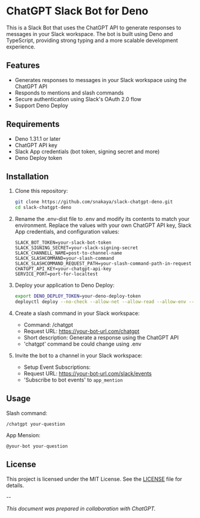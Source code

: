 # ChatGPT Slack Bot for Deno

This is a Slack Bot that uses the ChatGPT API to generate responses to messages in your Slack workspace. The bot is built using Deno and TypeScript, providing strong typing and a more scalable development experience.

## Features

- Generates responses to messages in your Slack workspace using the ChatGPT API
- Responds to mentions and slash commands
- Secure authentication using Slack's OAuth 2.0 flow
- Support Deno Deploy

## Requirements

- Deno 1.31.1 or later
- ChatGPT API key
- Slack App credentials (bot token, signing secret and more)
- Deno Deploy token

## Installation

1. Clone this repository:

	```bash
	git clone https://github.com/snakaya/slack-chatgpt-deno.git
	cd slack-chatgpt-deno
	```

1. Rename the .env-dist file to .env and modify its contents to match your environment. Replace the values with your own ChatGPT API key, Slack App credentials, and configuration values:

	```;
	SLACK_BOT_TOKEN=your-slack-bot-token
	SLACK_SIGNING_SECRET=your-slack-signing-secret
	SLACK_CHANNELL_NAME=post-to-channel-name
	SLACK_SLASHCOMMAND=your-slash-command
	SLACK_SLASHCOMMAND_REQUEST_PATH=your-slash-command-path-in-request
	CHATGPT_API_KEY=your-chatgpt-api-key
	SERVICE_PORT=port-for-localtest
	```

1. Deploy your application to Deno Deploy:

	```bash
	export DENO_DEPLOY_TOKEN=your-deno-deploy-token
	deployctl deploy --no-check --allow-net --allow-read --allow-env --env .env --project your-app-name --prod src/index.ts
	```

1. Create a slash command in your Slack workspace:

	- Command: /chatgpt
	- Request URL: https://your-bot-url.com/chatgpt
	- Short description: Generate a response using the ChatGPT API
	- 'chatgpt' command be could change using .env

1. Invite the bot to a channel in your Slack workspace:

	- Setup Event Subscriptions:
  	- Request URL: https://your-bot-url.com/slack/events
  	- 'Subscribe to bot events' to ```app_mention```


## Usage

Slash command:
```
/chatgpt your-question
```

App Mension:
```
@your-bot your-question
```

## License

This project is licensed under the MIT License. See the [LICENSE](https://github.com/snakaya/slack-chatgpt-deno/blob/main/LICENSE) file for details.

--

*This document was prepared in collaboration with ChatGPT.*
